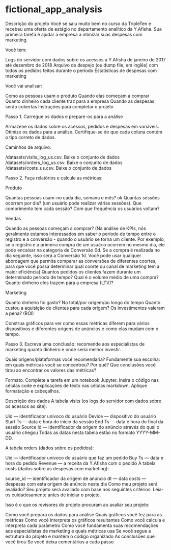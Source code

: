 # fictional_app_analysis

Descrição do projeto
Você se saiu muito bem no curso da TripleTen e recebeu uma oferta de estágio no departamento analítico da Y.Afisha. Sua primeira tarefa é ajudar a empresa a otimizar suas despesas com marketing.

Você tem:

Logs do servidor com dados sobre os acessos a Y.Afisha de janeiro de 2017 até dezembro de 2018
Arquivo de despejo (ou dump file, em inglês) com todos os pedidos feitos durante o período
Estatísticas de despesas com marketing

Você vai analisar:

Como as pessoas usam o produto
Quando elas começam a comprar
Quanto dinheiro cada cliente traz para a empresa
Quando as despesas serão cobertas
Instruções para completar o projeto

Passo 1. Carregue os dados e prepare-os para a análise

Armazene os dados sobre os acessos, pedidos e despesas em variáveis. Otimize os dados para a análise. Certifique-se de que cada coluna contém o tipo correto de dados.

Caminhos de arquivo:

/datasets/visits_log_us.csv. Baixe o conjunto de dados
/datasets/orders_log_us.csv. Baixe o conjunto de dados
/datasets/costs_us.csv. Baixe o conjunto de dados

Passo 2. Faça relatórios e calcule as métricas:

Produto
 
Quantas pessoas usam-no cada dia, semana e mês? ok
Quantas sessões ocorrem por dia? (um usuário pode realizar várias sessões).
Que comprimento tem cada sessão?
Com que frequência os usuários voltam?

Vendas
 
Quando as pessoas começam a comprar? (Na análise de KPIs, nós geralmente estamos interessados em saber o período de tempo entre o registro e a conversão - quando o usuário se torna um cliente. Por exemplo, se o registro e a primeira compra de um usuário ocorrem no mesmo dia, ele pode encaixar na categoria de Conversão 0d. Se a compra é realizada no dia seguinte, isso será a Conversão 1d. Você pode usar qualquer abordagem que permita comparar as conversões de diferentes coortes, para que você possa determinar qual coorte ou canal de marketing tem a maior eficiência)
Quantos pedidos os clientes fazem durante um determinado período de tempo?
Qual é o volume médio de uma compra?
Quanto dinheiro eles trazem para a empresa (LTV)?

Marketing
 
Quanto dinheiro foi gasto? No total/por origem/ao longo do tempo
Quanto custou a aquisição de clientes para cada origem?
Os investimentos valeram a pena? (ROI)

Construa gráficos para ver como essas métricas diferem para vários dispositivos e diferentes origens de anúncios e como elas mudam com o tempo. 

Passo 3. Escreva uma conclusão: recomende aos especialistas de marketing quanto dinheiro e onde seria melhor investir.

Quais origens/plataformas você recomendaria? Fundamente sua escolha: em quais métricas você se concentrou? Por quê? Que conclusões você tirou ao encontrar os valores das métricas?

Formato. Complete a tarefa em um notebook Jupyter. Insira o código nas células code e explicações de texto nas células markdown. Aplique formatação e cabeçalhos.

Descrição dos dados
A tabela visits (os logs do servidor com dados sobre os acessos ao site):

Uid — identificador unívoco do usuário
Device — dispositivo do usuário
Start Ts — data e hora do início da sessão
End Ts — data e hora do final da sessão
Source Id — identificador da origem do anúncio através do qual o usuário chegou
Todas as datas nesta tabela estão no formato YYYY-MM-DD.

A tabela orders (dados sobre os pedidos):

Uid — identificador unívoco do usuário que faz um pedido
Buy Ts — data e hora do pedido
Revenue — a receita da Y.Afisha com o pedido
A tabela costs (dados sobre as despesas com marketing):

source_id — identificador da origem de anúncio
dt — data
costs — despesas com esta origem de anúncio neste dia
Como meu projeto será avaliado?
Seu projeto será avaliado com base nos seguintes critérios. Leia-os cuidadosamente antes de iniciar o projeto.

Isso é o que os revisores do projeto procuram ao avaliar seu projeto:

Como você prepara os dados para análise
Quais gráficos você fez para as métricas
Como você interpreta os gráficos resultantes
Como você calcula e interpreta cada parâmetro
Como você fundamenta suas recomendações aos especialistas de marketing e quais métricas usa
Se você segue a estrutura do projeto e mantém o código organizado
As conclusões que você tirou
Se você deixa comentários a cada passo
